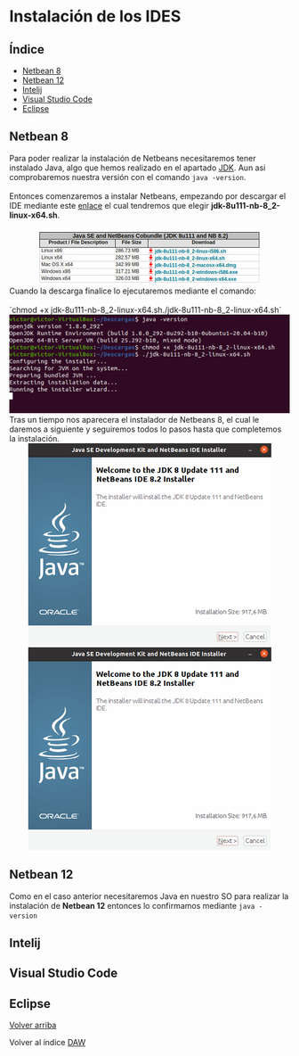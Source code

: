 # Instalación de los IDES <a name="id6"></a>
## Índice
  - [Netbean 8](#id1)
  - [Netbean 12](#id2)
  - [Intelij](#id3)
  - [Visual Studio Code](#id4)
  - [Eclipse](#id5)

## Netbean 8 <a name="id1"></a>
Para poder realizar la instalación de Netbeans necesitaremos tener instalado Java, algo que hemos realizado en el apartado [JDK](https://github.com/vmcabreu/ETSDAW/tree/main/ETS/JDK#id2). Aun asi comprobaremos nuestra versión con el comando `java -version`.<br></br>
Entonces comenzaremos a instalar Netbeans, empezando por descargar el IDE mediante este [enlace](https://www.oracle.com/technetwork/java/javase/downloads/jdk-netbeans-jsp-3413139-esa.html) el cual tendremos que elegir **jdk-8u111-nb-8_2-linux-x64.sh**.
<div align="center">
<img src="Imagenes IDES\IMG (8).png">
  </div>
Cuando la descarga finalice lo ejecutaremos mediante el comando:<br></br>
`chmod +x jdk-8u111-nb-8_2-linux-x64.sh./jdk-8u111-nb-8_2-linux-x64.sh`

<div align="center">
<img src="Imagenes IDES\IMG (18).png">
  </div>
Tras un tiempo nos aparecera el instalador de Netbeans 8, el cual le daremos a siguiente y seguiremos todos lo pasos hasta que completemos la instalación.

<div align="center">
<img src="Imagenes IDES\IMG (11).png"> <img src="Imagenes IDES\IMG (11).png">
  </div>
                 
## Netbean 12 <a name="id2"></a>
Como en el caso anterior necesitaremos Java en nuestro SO para realizar la instalación de **Netbean 12** entonces lo confirmamos mediante `java -version`



## Intelij <a name="id3"></a>

## Visual Studio Code <a name="id4"></a>

## Eclipse <a name="id5"></a>


[Volver arriba](#id6)

Volver al índice [DAW](https://github.com/vmcabreu/ETSDAW)

